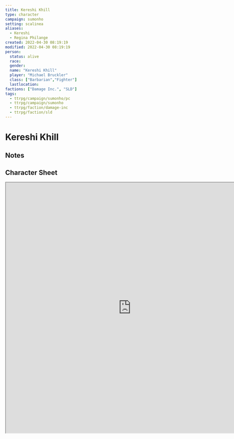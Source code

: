 ```yaml
---
title: Kereshi Khill
type: character
campaign: sumonho
setting: scalinea
aliases: 
  - Kereshi
  - Regina Philange
created: 2022-04-30 08:19:19
modified: 2022-04-30 08:19:19
person:
  status: alive
  race: 
  gender: 
  name: "Kereshi Khill"
  player: "Michael Bruckler"
  class: ["Barbarian","Fighter"]
  lastlocation: 
factions: ["Damage Inc.", "SLD"]
tags:
  - ttrpg/campaign/sumonho/pc
  - ttrpg/campaign/sumonho
  - ttrpg/faction/damage-inc
  - ttrpg/faction/sld
---
```


# Kereshi Khill

## Notes


## Character Sheet
<iframe src="https://www.dndbeyond.com/characters/19442561" name="DDBCharacterBlock" width=800 height=800 />


## Factions & Relationships

| Faction Name    | Relationship |
| --------------- |:------------:|
| [[Danger Inc.]] |      +3      |
| [[SLD]]         |      +1      | 


## Character Relationships

| Character Name                  | Relationship | Character Type |
| ------------------------------- |:------------:|:--------------:|
| [[Fuzula Fastbritches\|Fuzula]] |      +3      |       PC       |
| [[Elinor]]                      |      +2      |       PC       |
| [[Gwyn Hovey\|Gwyn]]            |      +2      |       PC       |
| [[Hopeful]]                     |      +1      |       PC       | 


## Backstory
